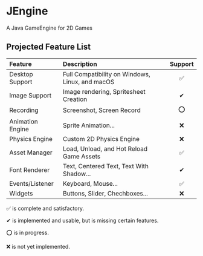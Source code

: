 # JEngine
A Java GameEngine for 2D Games


## Projected Feature List

| Feature              | Description                                                                                                                                                                                                                | Support |
|:---------------------|:---------------------------------------------------------------------------------------------------------------------------------------------------------------------------------------------------------------------------|:-------:|
| Desktop Support      | Full Compatibility on Windows, Linux, and macOS                                                                                                                                                                           |    ✅    |
| Image Support        | Image rendering, Spritesheet Creation                                                                                                                                                                                     |    ✔     |
| Recording            | Screenshot, Screen Record                                                                                                                                                                                                 |    ⭕     |
| Animation Engine     | Sprite Animation...                                                                                                                                                                                                       |    ❌    |
| Physics Engine       | Custom 2D Physics Engine                                                                                                                                                                                                   |    ❌    |
| Asset Manager        | Load, Unload, and Hot Reload Game Assets                                                                                                                                                                                   |    ✅    |
| Font Renderer        | Text, Centered Text, Text With Shadow...                                                                                                                                                                                   |    ✔    |
| Events/Listener      | Keyboard, Mouse...                                                                                                                                                                                                         |    ✅    |
| Widgets              | Buttons, Slider, Chechboxes...                                                                                                                                                                                             |    ❌    |

✅ is complete and satisfactory.

✔ is implemented and usable, but is missing certain features.

⭕ is in progress.

❌ is not yet implemented.
